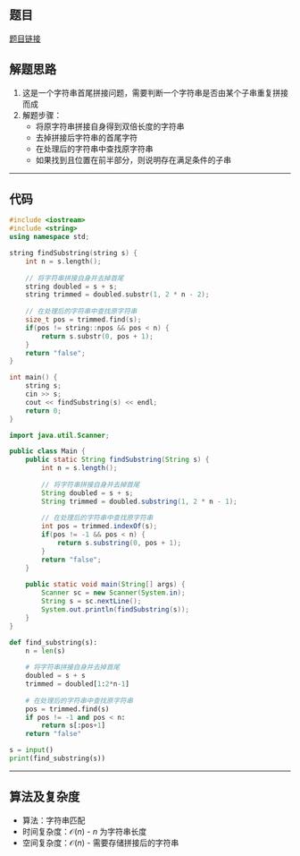 ## 题目
[题目链接](https://www.nowcoder.com/practice/3c06901112f6465d859909f2601fccbd?tpId=182&tqId=225198&sourceUrl=/exam/oj&channenl=wgithub&fromPut=wgithub)

## 解题思路

1. 这是一个字符串首尾拼接问题，需要判断一个字符串是否由某个子串重复拼接而成
2. 解题步骤：
   - 将原字符串拼接自身得到双倍长度的字符串
   - 去掉拼接后字符串的首尾字符
   - 在处理后的字符串中查找原字符串
   - 如果找到且位置在前半部分，则说明存在满足条件的子串

---

## 代码

```cpp []
#include <iostream>
#include <string>
using namespace std;

string findSubstring(string s) {
    int n = s.length();
    
    // 将字符串拼接自身并去掉首尾
    string doubled = s + s;
    string trimmed = doubled.substr(1, 2 * n - 2);
    
    // 在处理后的字符串中查找原字符串
    size_t pos = trimmed.find(s);
    if(pos != string::npos && pos < n) {
        return s.substr(0, pos + 1);
    }
    return "false";
}

int main() {
    string s;
    cin >> s;
    cout << findSubstring(s) << endl;
    return 0;
}
```

```java []
import java.util.Scanner;

public class Main {
    public static String findSubstring(String s) {
        int n = s.length();
        
        // 将字符串拼接自身并去掉首尾
        String doubled = s + s;
        String trimmed = doubled.substring(1, 2 * n - 1);
        
        // 在处理后的字符串中查找原字符串
        int pos = trimmed.indexOf(s);
        if(pos != -1 && pos < n) {
            return s.substring(0, pos + 1);
        }
        return "false";
    }
    
    public static void main(String[] args) {
        Scanner sc = new Scanner(System.in);
        String s = sc.nextLine();
        System.out.println(findSubstring(s));
    }
}
```

```python []
def find_substring(s):
    n = len(s)
    
    # 将字符串拼接自身并去掉首尾
    doubled = s + s
    trimmed = doubled[1:2*n-1]
    
    # 在处理后的字符串中查找原字符串
    pos = trimmed.find(s)
    if pos != -1 and pos < n:
        return s[:pos+1]
    return "false"

s = input()
print(find_substring(s))
```

---

## 算法及复杂度
- 算法：字符串匹配
- 时间复杂度：$\mathcal{O}(n)$ - $n$ 为字符串长度
- 空间复杂度：$\mathcal{O}(n)$ - 需要存储拼接后的字符串